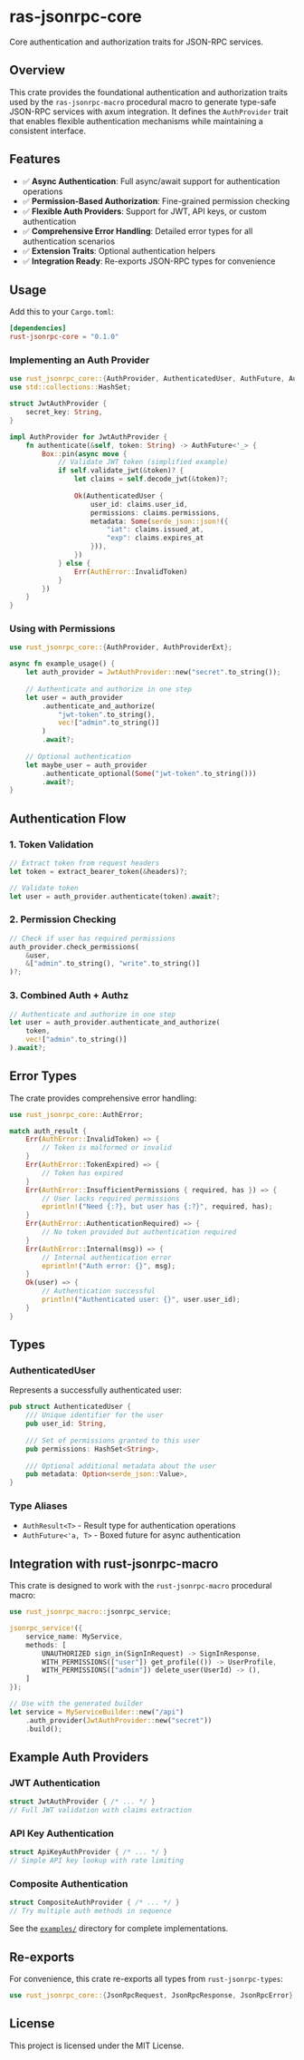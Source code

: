 # ras-jsonrpc-core

Core authentication and authorization traits for JSON-RPC services.

## Overview

This crate provides the foundational authentication and authorization traits used by the `ras-jsonrpc-macro` procedural macro to generate type-safe JSON-RPC services with axum integration. It defines the `AuthProvider` trait that enables flexible authentication mechanisms while maintaining a consistent interface.

## Features

- ✅ **Async Authentication**: Full async/await support for authentication operations
- ✅ **Permission-Based Authorization**: Fine-grained permission checking
- ✅ **Flexible Auth Providers**: Support for JWT, API keys, or custom authentication
- ✅ **Comprehensive Error Handling**: Detailed error types for all authentication scenarios
- ✅ **Extension Traits**: Optional authentication helpers
- ✅ **Integration Ready**: Re-exports JSON-RPC types for convenience

## Usage

Add this to your `Cargo.toml`:

```toml
[dependencies]
rust-jsonrpc-core = "0.1.0"
```

### Implementing an Auth Provider

```rust
use rust_jsonrpc_core::{AuthProvider, AuthenticatedUser, AuthFuture, AuthError};
use std::collections::HashSet;

struct JwtAuthProvider {
    secret_key: String,
}

impl AuthProvider for JwtAuthProvider {
    fn authenticate(&self, token: String) -> AuthFuture<'_> {
        Box::pin(async move {
            // Validate JWT token (simplified example)
            if self.validate_jwt(&token)? {
                let claims = self.decode_jwt(&token)?;
                
                Ok(AuthenticatedUser {
                    user_id: claims.user_id,
                    permissions: claims.permissions,
                    metadata: Some(serde_json::json!({
                        "iat": claims.issued_at,
                        "exp": claims.expires_at
                    })),
                })
            } else {
                Err(AuthError::InvalidToken)
            }
        })
    }
}
```

### Using with Permissions

```rust
use rust_jsonrpc_core::{AuthProvider, AuthProviderExt};

async fn example_usage() {
    let auth_provider = JwtAuthProvider::new("secret".to_string());
    
    // Authenticate and authorize in one step
    let user = auth_provider
        .authenticate_and_authorize(
            "jwt-token".to_string(),
            vec!["admin".to_string()]
        )
        .await?;
    
    // Optional authentication
    let maybe_user = auth_provider
        .authenticate_optional(Some("jwt-token".to_string()))
        .await?;
}
```

## Authentication Flow

### 1. Token Validation
```rust
// Extract token from request headers
let token = extract_bearer_token(&headers)?;

// Validate token
let user = auth_provider.authenticate(token).await?;
```

### 2. Permission Checking
```rust
// Check if user has required permissions
auth_provider.check_permissions(
    &user,
    &["admin".to_string(), "write".to_string()]
)?;
```

### 3. Combined Auth + Authz
```rust
// Authenticate and authorize in one step
let user = auth_provider.authenticate_and_authorize(
    token,
    vec!["admin".to_string()]
).await?;
```

## Error Types

The crate provides comprehensive error handling:

```rust
use rust_jsonrpc_core::AuthError;

match auth_result {
    Err(AuthError::InvalidToken) => {
        // Token is malformed or invalid
    }
    Err(AuthError::TokenExpired) => {
        // Token has expired
    }
    Err(AuthError::InsufficientPermissions { required, has }) => {
        // User lacks required permissions
        eprintln!("Need {:?}, but user has {:?}", required, has);
    }
    Err(AuthError::AuthenticationRequired) => {
        // No token provided but authentication required
    }
    Err(AuthError::Internal(msg)) => {
        // Internal authentication error
        eprintln!("Auth error: {}", msg);
    }
    Ok(user) => {
        // Authentication successful
        println!("Authenticated user: {}", user.user_id);
    }
}
```

## Types

### AuthenticatedUser

Represents a successfully authenticated user:

```rust
pub struct AuthenticatedUser {
    /// Unique identifier for the user
    pub user_id: String,
    
    /// Set of permissions granted to this user
    pub permissions: HashSet<String>,
    
    /// Optional additional metadata about the user
    pub metadata: Option<serde_json::Value>,
}
```

### Type Aliases

- `AuthResult<T>` - Result type for authentication operations
- `AuthFuture<'a, T>` - Boxed future for async authentication

## Integration with rust-jsonrpc-macro

This crate is designed to work with the `rust-jsonrpc-macro` procedural macro:

```rust
use rust_jsonrpc_macro::jsonrpc_service;

jsonrpc_service!({
    service_name: MyService,
    methods: [
        UNAUTHORIZED sign_in(SignInRequest) -> SignInResponse,
        WITH_PERMISSIONS(["user"]) get_profile(()) -> UserProfile,
        WITH_PERMISSIONS(["admin"]) delete_user(UserId) -> (),
    ]
});

// Use with the generated builder
let service = MyServiceBuilder::new("/api")
    .auth_provider(JwtAuthProvider::new("secret"))
    .build();
```

## Example Auth Providers

### JWT Authentication
```rust
struct JwtAuthProvider { /* ... */ }
// Full JWT validation with claims extraction
```

### API Key Authentication
```rust
struct ApiKeyAuthProvider { /* ... */ }
// Simple API key lookup with rate limiting
```

### Composite Authentication
```rust
struct CompositeAuthProvider { /* ... */ }
// Try multiple auth methods in sequence
```

See the [`examples/`](../../examples/) directory for complete implementations.

## Re-exports

For convenience, this crate re-exports all types from `rust-jsonrpc-types`:

```rust
use rust_jsonrpc_core::{JsonRpcRequest, JsonRpcResponse, JsonRpcError};
```

## License

This project is licensed under the MIT License.